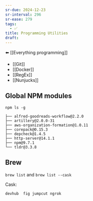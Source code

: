 ```yaml
---
sr-due: 2024-12-23
sr-interval: 296
sr-ease: 279
tags:
  - ✅
title: Programming Utilities
draft:
---
```

⬅️ [[Everything programming]]

- [[Git]]
- [[Docker]]
- [[RegEx]]
- [[Nunjucks]]

## Global NPM modules
```shell
npm ls -g
```

```
├── alfred-goodreads-workflow@2.2.0
├── artillery@2.0.0-31
├── aws-organization-formation@1.0.11
├── corepack@0.15.3
├── depcheck@1.4.5
├── http-server@14.1.1
├── npm@9.7.1
└── tldr@3.3.8
```
## Brew
`brew list` and `brew list --cask`

Cask:
```
devhub	fig	jumpcut	ngrok
```